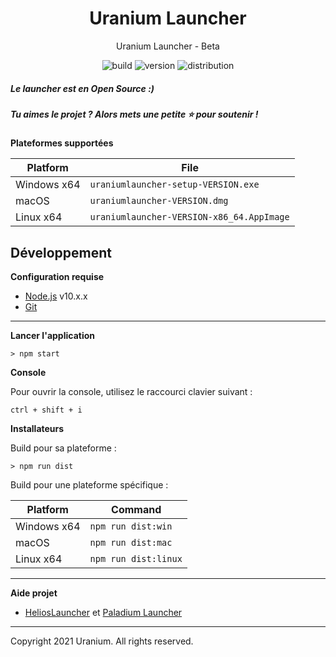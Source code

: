 <h1 align="center">Uranium Launcher</h1>

<p align="center">Uranium Launcher - Beta</p>
<p align="center">
    <img src="https://img.shields.io/badge/build-dev-red.svg?style=for-the-badge" alt="build">
    <img src="https://img.shields.io/badge/version-v0.0.01-red.svg?style=for-the-badge" alt="version"> 
    <img src="https://img.shields.io/badge/dist-windows,%20linux,%20macos-blue.svg?style=for-the-badge" alt="distribution">
</p>

##### Le launcher est en Open Source :)
##### Tu aimes le projet ? Alors mets une petite ⭐ pour soutenir !

**Plateformes supportées**

| Platform | File |
| -------- | ---- |
| Windows x64 | `uraniumlauncher-setup-VERSION.exe` |
| macOS | `uraniumlauncher-VERSION.dmg` |
| Linux x64 | `uraniumlauncher-VERSION-x86_64.AppImage` |

## Développement

**Configuration requise**

* [Node.js][nodejs] v10.x.x
* [Git][git]

---

**Lancer l'application**

```console
> npm start
```

**Console**

Pour ouvrir la console, utilisez le raccourci clavier suivant :

```console
ctrl + shift + i
```

**Installateurs**

Build pour sa plateforme :

```console
> npm run dist
```

Build pour une plateforme spécifique :

| Platform    | Command              |
| ----------- | -------------------- |
| Windows x64 | `npm run dist:win`   |
| macOS       | `npm run dist:mac`   |
| Linux x64   | `npm run dist:linux` |

---
**Aide projet**

* [HeliosLauncher](https://github.com/dscalzi/HeliosLauncher) et [Paladium Launcher](https://github.com/terrainwax/Paladium-Launcher)

---
Copyright 2021 Uranium. All rights reserved.

[nodejs]: https://nodejs.org/en/ 'Node.js'
[git]: https://git-scm.com/ 'Git'
